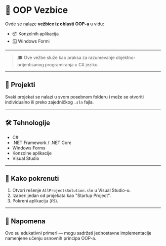 # 🧠 OOP Vezbice

Ovde se nalaze **vežbice iz oblasti OOP-a** u vidu:

- 📦 Konzolnih aplikacija
- 🪟 Windows Formi

---

> 🎓 Ove vežbe služe kao praksa za razumevanje objektno-orijentisanog programiranja u C# jeziku.

---

## 📁 Projekti

Svaki projekat se nalazi u svom posebnom folderu i može se otvoriti individualno ili preko zajedničkog `.sln` fajla.

---

## 🛠️ Tehnologije

- C#
- .NET Framework / .NET Core
- Windows Forms
- Konzolne aplikacije
- Visual Studio

---

## 🧰 Kako pokrenuti

1. Otvori rešenje `AllProjectsSolution.sln` u Visual Studio-u.
2. Izaberi jedan od projekata kao "Startup Project".
3. Pokreni aplikaciju (`F5`).

---

## 📌 Napomena

Ovo su edukativni primeri — mogu sadržati jednostavne implementacije namenjene učenju osnovnih principa OOP-a.

